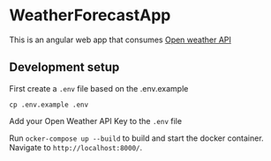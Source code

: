 # WeatherForecastApp

This is an angular web app that consumes [Open weather API](https://openweathermap.org/api/) 

## Development setup

First create a `.env` file based on the .env.example

`cp .env.example .env`

Add your Open Weather API Key to the `.env` file

Run `ocker-compose up --build` to build and  start the docker container. Navigate to `http://localhost:8000/`. 
